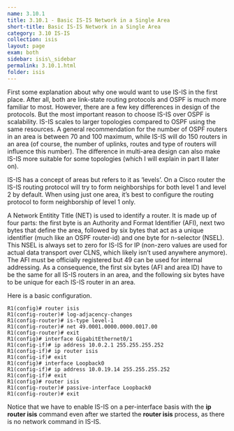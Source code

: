 ```yaml
---
name: 3.10.1
title: 3.10.1 - Basic IS-IS Network in a Single Area
short-title: Basic IS-IS Network in a Single Area
category: 3.10 IS-IS
collection: isis
layout: page
exam: both
sidebar: isis\_sidebar
permalink: 3.10.1.html
folder: isis
---
```

First some explanation about why one would want to use IS-IS in the first place. After all, both are link-state routing protocols and OSPF is much more familiar to most. However, there are a few key differences in design of the protocols. But the most important reason to choose IS-IS over OSPF is scalability. IS-IS scales to larger topologies compared to OSPF using the same resources. A general recommendation for the number of OSPF routers in an area is between 70 and 100 maximum, while IS-IS will do 150 routers in an area (of course, the number of uplinks, routes and type of routers will influence this number). The difference in multi-area design can also make IS-IS more suitable for some topologies (which I will explain in part II later on).

IS-IS has a concept of areas but refers to it as ‘levels’. On a Cisco router the IS-IS routing protocol will try to form neighborships for both level 1 and level 2 by default. When using just one area, it’s best to configure the routing protocol to form neighborship of level 1 only.

A Network Entitity Title (NET) is used to identify a router. It is made up of four parts: the first byte is an Authority and Format Identifier (AFI),  next two bytes that define the area, followed by six bytes that act as a unique identifier (much like an OSPF router-id) and one byte for n-selector (NSEL). This NSEL is always set to zero for IS-IS for IP (non-zero values are used for actual data transport over CLNS, which likely isn’t used anywhere anymore). The AFI must be officially registered but 49 can be used for internal addressing. As a consequence, the first six bytes (AFI and area ID) have to be the same for all IS-IS routers in an area, and the following six bytes have to be unique for each IS-IS router in an area.

Here is a basic configuration.
```
R1(config)# router isis
R1(config-router)# log-adjacency-changes
R1(config-router)# is-type level-1
R1(config-router)# net 49.0001.0000.0000.0017.00
R1(config-router)# exit
R1(config)# interface GigabitEthernet0/1
R1(config-if)# ip address 10.0.2.1 255.255.255.252
R1(config-if)# ip router isis
R1(config-if)# exit
R1(config)# interface Loopback0
R1(config-if)# ip address 10.0.19.14 255.255.255.252
R1(config-if)# exit
R1(config)# router isis
R1(config-router)# passive-interface Loopback0
R1(config-router)# exit
```
Notice that we have to enable IS-IS on a per-interface basis with the **ip router isis** command even after we started the **router isis** process, as there is no network command in IS-IS.
